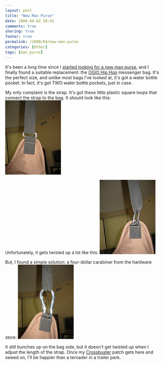 ```yaml
---
layout: post
title: "New Man Purse"
date: 2008-04-02 20:43
comments: true
sharing: true
footer: true
permalink: /2008/04/new-man-purse
categories: [Other]
tags: [man_purse]
---
```

It's been a long time since I <a href="/2008/01/man_purse_lust.php">started looking for a new man purse</a>, and I finally found a suitable replacement: the <a href="http://www.ogio.com/product.php?product=455">OGIO Hip Hop</a> messenger bag.  It's the perfect size, and unlike most bags I've looked at, it's got a water bottle pocket.  In fact, it's got TWO water bottle pockets, just in case.

My only complaint is the strap.  It's got these little plastic square loops that connect the strap to the bag.  It should look like this:
<a href="http://www.flickr.com/photos/brockli/2384169164/" title="How it was supposed to work by BrockLi, on Flickr"><img src="/files/images/2384169164_fd0f671c52_m.jpg" width="180" height="240" alt="How it was supposed to work" /></a>

Unfortunately, it gets twisted up a lot like this:
<a href="http://www.flickr.com/photos/brockli/2384168660/" title="How it actually worked by BrockLi, on Flickr"><img src="/files/images/2384168660_d042acfb7c_m.jpg" width="180" height="240" alt="How it actually worked" /></a>

But, I found a simple solution: a four-dollar carabiner from the hardware store:
<a href="http://www.flickr.com/photos/brockli/2384168104/" title="How it works now by BrockLi, on Flickr"><img src="/files/images/2384168104_e7e48ae9d0_m.jpg" width="180" height="240" alt="How it works now" /></a>

It still bunches up on the bag side, but it doesn't get twisted up when I adjust the length of the strap.  Once my <a href="/Crossbuster.php" onclick="window.open('/Crossbuster.php','popup','width=200,height=200,scrollbars=no,resizable=no,toolbar=no,directories=no,location=no,menubar=no,status=no,left=0,top=0'); return false">Crossbuster</a> patch gets here and sewed on, I'll be happier than a ternader in a trailer park.
